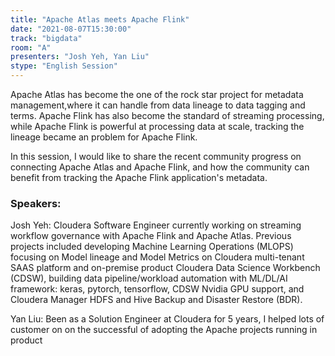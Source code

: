 ```yaml
---
title: "Apache Atlas meets Apache Flink"
date: "2021-08-07T15:30:00" 
track: "bigdata"
room: "A"
presenters: "Josh Yeh, Yan Liu"
stype: "English Session"
---
```

Apache Atlas has become the one of the rock star project for metadata management,where it can handle from data lineage to data tagging and terms. Apache Flink has also become the standard of streaming processing, while Apache Flink is powerful at processing data at scale, tracking the lineage became an problem for Apache Flink.
 

 In this session, I would like to share the recent community progress on connecting Apache Atlas and Apache Flink, and how the community can benefit from tracking the Apache Flink application's metadata.
 ### Speakers: 
 Josh Yeh: Cloudera Software Engineer currently working on streaming workflow governance with Apache Flink and Apache Atlas. Previous projects included developing Machine Learning Operations (MLOPS) focusing on Model lineage and Model Metrics on Cloudera multi-tenant SAAS platform and on-premise product Cloudera Data Science Workbench (CDSW), building data pipeline/workload automation with ML/DL/AI framework: keras, pytorch, tensorflow, CDSW Nvidia GPU support, and Cloudera Manager HDFS and Hive Backup and Disaster Restore (BDR).

Yan Liu: Been as a Solution Engineer at Cloudera for 5 years, I helped lots of customer on on the successful of adopting the Apache projects running in product

